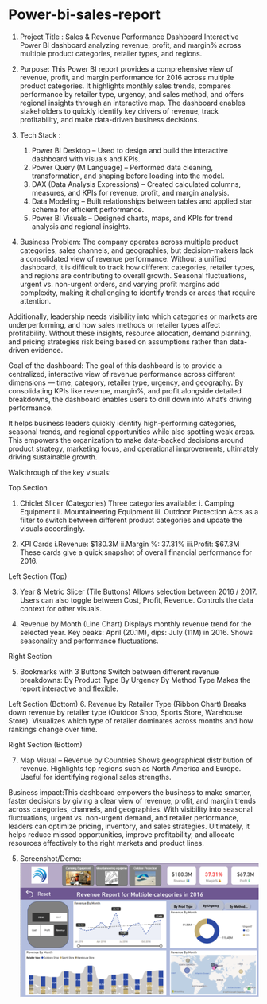 # Power-bi-sales-report
1. Project Title : Sales & Revenue Performance Dashboard
   Interactive Power BI dashboard analyzing revenue, profit, and margin% across multiple product categories, retailer types, and regions.

2. Purpose: This Power BI report provides a comprehensive view of revenue, profit, and margin performance for 2016 across multiple product categories. It highlights monthly sales trends, compares performance by retailer type, urgency, and sales method, and offers regional insights through an interactive map. The dashboard enables stakeholders to quickly identify key drivers of revenue, track profitability, and make data-driven business decisions.
   
3. Tech Stack :
   1. Power BI Desktop – Used to design and build the interactive dashboard with visuals and KPIs.
   2. Power Query (M Language) – Performed data cleaning, transformation, and shaping before loading into the model.
   3. DAX (Data Analysis Expressions) – Created calculated columns, measures, and KPIs for revenue, profit, and margin analysis.
   4. Data Modeling – Built relationships between tables and applied star schema for efficient performance.
   5. Power BI Visuals – Designed charts, maps, and KPIs for trend analysis and regional insights.
  
4. Business Problem: The company operates across multiple product categories, sales channels, and geographies, but decision-makers lack a consolidated view of revenue performance. Without a unified dashboard, it is difficult to track how different categories, retailer types, and regions are contributing to overall growth. Seasonal fluctuations, urgent vs. non-urgent orders, and varying profit margins add complexity, making it challenging to identify trends or areas that require attention.

Additionally, leadership needs visibility into which categories or markets are underperforming, and how sales methods or retailer types affect profitability. Without these insights, resource allocation, demand planning, and pricing strategies risk being based on assumptions rather than data-driven evidence.

   Goal of the dashboard: The goal of this dashboard is to provide a centralized, interactive view of revenue performance across different dimensions — time, category, retailer type, urgency, and geography. By consolidating KPIs like revenue, margin%, and profit alongside detailed breakdowns, the dashboard enables users to drill down into what’s driving performance.

It helps business leaders quickly identify high-performing categories, seasonal trends, and regional opportunities while also spotting weak areas. This empowers the organization to make data-backed decisions around product strategy, marketing focus, and operational improvements, ultimately driving sustainable growth.

   Walkthrough of the key visuals:

Top Section

1. Chiclet Slicer (Categories)
Three categories available:
i. Camping Equipment
ii. Mountaineering Equipment
iii. Outdoor Protection
Acts as a filter to switch between different product categories and update the visuals accordingly.

2. KPI Cards
i.Revenue: $180.3M
ii.Margin %: 37.31%
iii.Profit: $67.3M
These cards give a quick snapshot of overall financial performance for 2016.

Left Section (Top)

3. Year & Metric Slicer (Tile Buttons)
Allows selection between 2016 / 2017.
Users can also toggle between Cost, Profit, Revenue.
Controls the data context for other visuals.

4. Revenue by Month (Line Chart)
Displays monthly revenue trend for the selected year.
Key peaks: April (20.1M), dips: July (11M) in 2016.
Shows seasonality and performance fluctuations.

Right Section

5. Bookmarks with 3 Buttons
Switch between different revenue breakdowns:
By Product Type
By Urgency 
By Method Type
Makes the report interactive and flexible.

Left Section (Bottom)
6. Revenue by Retailer Type (Ribbon Chart)
Breaks down revenue by retailer type (Outdoor Shop, Sports Store, Warehouse Store).
Visualizes which type of retailer dominates across months and how rankings change over time.

Right Section (Bottom)

7. Map Visual – Revenue by Countries
Shows geographical distribution of revenue.
Highlights top regions such as North America and Europe.
Useful for identifying regional sales strengths.

Business impact:This dashboard empowers the business to make smarter, faster decisions by giving a clear view of revenue, profit, and margin trends across categories, channels, and geographies. With visibility into seasonal fluctuations, urgent vs. non-urgent demand, and retailer performance, leaders can optimize pricing, inventory, and sales strategies. Ultimately, it helps reduce missed opportunities, improve profitability, and allocate resources effectively to the right markets and product lines.

5. Screenshot/Demo:
   ![Dashboard Preview](https://github.com/anushagc04-pbi/Power-bi-sales-report/blob/main/Snapshot%20of%20the%20report.png?raw=true)
